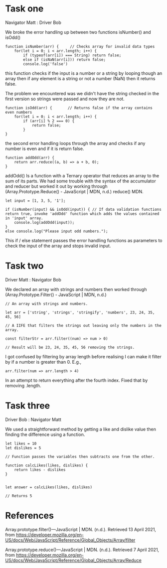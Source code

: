 Task one
========
Navigator Matt : Driver Bob

We broke the error handling up between two functions isNumber() and isOdd() 
```
function isNumber(arr) {	 // Checks array for invalid data types
	for(let i = 0; i < arr.length; i++) {
		if (typeof(arr[i]) === String) return false;
		else if (isNaN(arr[i])) return false;
		console.log('false')
```
this function checks if the input is a number or a string by looping though an array then if any element is a string or not a number (NaN) then it returns false.

The problem we encountered was we didn't have the string checked in the first version so strings were passed and now they are not.

```
function isOdd(arr) { 		// Returns false if the array contains even numbers
	for(let i = 0; i < arr.length; i++) {
		if (arr[i] % 2 === 0) {
			return false;
		}
}
```
the second error handling loops through the array and checks if any number is even and if it is return false.

```
function addOdd(arr) {  
    return arr.reduce((a, b) => a + b, 0);
}
```
addOdd() Is a function with a Ternary operator that reduces an array to the sum of its parts. 
We had some trouble with the syntax of the accumulator and reducer but worked it out by working through (Array.Prototype.Reduce() - JavaScript | MDN, n.d.) reduce() MDN.

```
let input = [1, 3, 5, '1'];

if (isNumber(input) && isOdd(input)) { // If data validation functions return true, invoke 'addOdd' function which adds the values contained in 'input' array.
	console.log(addOdd(input));
}
else console.log("Please input odd numbers.");
```
This if / else statement passes the error handling functions as parameters to check the input of the array and stops invalid input.

Task two
========
Driver Matt : Navigator Bob

We declared an array with strings and numbers then worked through (Array.Prototype.Filter() - JavaScript | MDN, n.d.)

```
// An array with strings and numbers.

let arr = ['string', 'strings', 'stringify', 'numbers', 23, 24, 35, 45, 56]

// A IIFE that filters the strings out leaving only the numbers in the array.

const filterStr = arr.filter((num) => num > 0)

// Result will be 23, 24, 35, 45, 56 removing the strings.

```

I got confused by filtering by array length before realising I can make it filter by if a number is greater than 0. E.g., 
```
arr.filter(num => arr.length > 4)
```
In an attempt to return everything after the fourth index. Fixed that by removing .length.

Task three
==========

Driver Bob : Navigator Matt

We used a straightforward method by getting a like and dislike value then finding the difference using a function.
```
let likes = 10
let dislikes = 5

// Function passes the variables then subtracts one from the other.

function calcLikes(likes, dislikes) {
    return likes - dislikes
}


let answer = calcLikes(likes, dislikes)

// Returns 5
```


References
==========


Array.prototype.filter()—JavaScript | MDN. (n.d.). Retrieved 13 April 2021, from https://developer.mozilla.org/en-US/docs/Web/JavaScript/Reference/Global_Objects/Array/filter

Array.prototype.reduce()—JavaScript | MDN. (n.d.). Retrieved 7 April 2021, from https://developer.mozilla.org/en-US/docs/Web/JavaScript/Reference/Global_Objects/Array/Reduce


